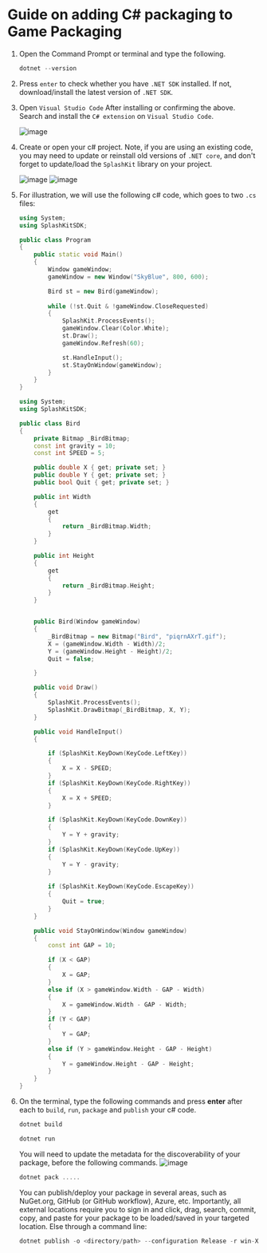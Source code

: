 # Guide on adding C# packaging to Game Packaging

1. Open the Command Prompt or terminal and type the following.

    ```cpp
    dotnet --version
    ```

2. Press `enter` to check whether you have `.NET SDK` installed. If not, download/install the latest version of `.NET SDK`.

3. Open `Visual Studio Code` After installing or confirming the above. Search and install the `C# extension` on `Visual Studio Code`.

    ![image](images/publ0.png)

4. Create or open your c# project. Note, if you are using an existing code, you may need to update or reinstall old versions of `.NET core`, and don't forget to update/load the `SplashKit` library on your project.

    ![image](images/publ.png)
    ![image](images/publ2.png)

5. For illustration, we will use the following c# code, which goes to two `.cs` files:

    ```cpp
    using System;
    using SplashKitSDK;

    public class Program
    {
        public static void Main()
        {
            Window gameWindow;
            gameWindow = new Window("SkyBlue", 800, 600);

            Bird st = new Bird(gameWindow);
            
            while (!st.Quit & !gameWindow.CloseRequested)
            {
                SplashKit.ProcessEvents();
                gameWindow.Clear(Color.White);
                st.Draw();
                gameWindow.Refresh(60);

                st.HandleInput();
                st.StayOnWindow(gameWindow);
            }
        }
    }
    ```

    ```cpp
    using System;
    using SplashKitSDK;

    public class Bird
    {
        private Bitmap _BirdBitmap;
        const int gravity = 10;
        const int SPEED = 5;

        public double X { get; private set; }
        public double Y { get; private set; }
        public bool Quit { get; private set; }

        public int Width
        {
            get
            {
                return _BirdBitmap.Width;
            }
        }

        public int Height
        {
            get
            {
                return _BirdBitmap.Height;
            }
        }


        public Bird(Window gameWindow)
        {    
            _BirdBitmap = new Bitmap("Bird", "piqrnAXrT.gif");
            X = (gameWindow.Width - Width)/2;
            Y = (gameWindow.Height - Height)/2;        
            Quit = false;

        }

        public void Draw()
        {
            SplashKit.ProcessEvents();
            SplashKit.DrawBitmap(_BirdBitmap, X, Y);
        }

        public void HandleInput()
        {

            if (SplashKit.KeyDown(KeyCode.LeftKey))
            {
                X = X - SPEED;
            }
            if (SplashKit.KeyDown(KeyCode.RightKey))
            {
                X = X + SPEED;
            }

            if (SplashKit.KeyDown(KeyCode.DownKey))
            {
                Y = Y + gravity;
            }
            if (SplashKit.KeyDown(KeyCode.UpKey))
            {
                Y = Y - gravity;
            }
            
            if (SplashKit.KeyDown(KeyCode.EscapeKey))
            {
                Quit = true;
            }
        }

        public void StayOnWindow(Window gameWindow)
        {
            const int GAP = 10;

            if (X < GAP)
            {
                X = GAP;
            }
            else if (X > gameWindow.Width - GAP - Width)
            {
                X = gameWindow.Width - GAP - Width;
            }
            if (Y < GAP)
            {
                Y = GAP;
            }
            else if (Y > gameWindow.Height - GAP - Height)
            {
                Y = gameWindow.Height - GAP - Height;
            }
        }
    } 
    ```

6. On the terminal, type the following commands and press **enter** after each to `build`, `run`, `package` and `publish` your c# code.

    ```cpp
    dotnet build
    ```

    ```cpp
    dotnet run
    ```

    You will need to update the metadata for the discoverability of your package, before the following commands.
    ![image](images/publ2.png)

    ```cpp
    dotnet pack .....
    ```

    You can publish/deploy your package in several areas, such as NuGet.org, GitHub (or GitHub workflow), Azure, etc. Importantly, all external locations require you to sign in and click, drag, search, commit, copy, and paste for your package to be loaded/saved in your targeted location. Else through a command line:

    ```cpp
    dotnet publish -o <directory/path> --configuration Release -r win-X64 --no-self-contained --version-suffix <version-number>
    ```
